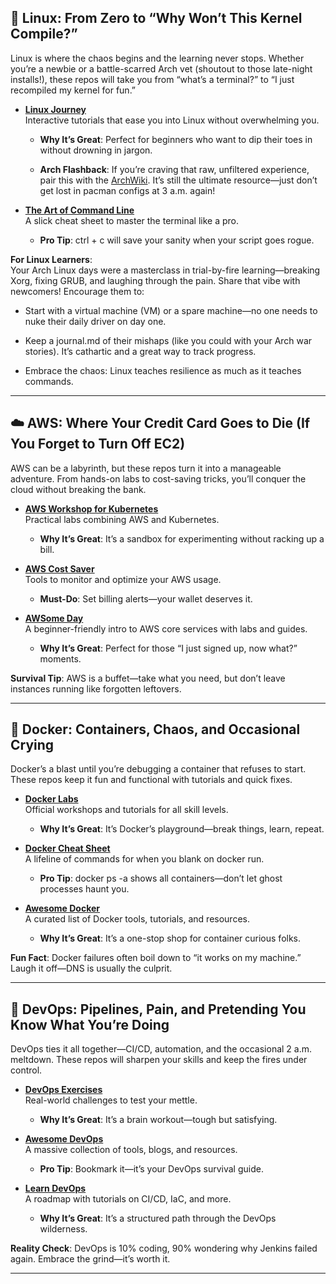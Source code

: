 ## 🐧 Linux: From Zero to “Why Won’t This Kernel Compile?”

Linux is where the chaos begins and the learning never stops. Whether you’re a newbie or a battle-scarred Arch vet (shoutout to those late-night installs!), these repos will take you from “what’s a terminal?” to “I just recompiled my kernel for fun.”

- **[Linux Journey](https://github.com/cindyq/linuxjourney)**  
Interactive tutorials that ease you into Linux without overwhelming you.  

    - **Why It’s Great**: Perfect for beginners who want to dip their toes in without drowning in jargon.
  
    - **Arch Flashback**: If you’re craving that raw, unfiltered experience, pair this with the [ArchWiki](https://wiki.archlinux.org/). It’s still the ultimate resource—just don’t get lost in pacman configs at 3 a.m. again!
  
- **[The Art of Command Line](https://github.com/jlevy/the-art-of-command-line)**  
A slick cheat sheet to master the terminal like a pro.  

    - **Pro Tip**: ctrl + c will save your sanity when your script goes rogue.

**For Linux Learners**:  
Your Arch Linux days were a masterclass in trial-by-fire learning—breaking Xorg, fixing GRUB, and laughing through the pain. Share that vibe with newcomers! Encourage them to:

- Start with a virtual machine (VM) or a spare machine—no one needs to nuke their daily driver on day one.
  
- Keep a journal.md of their mishaps (like you could with your Arch war stories). It’s cathartic and a great way to track progress.
  
- Embrace the chaos: Linux teaches resilience as much as it teaches commands.

* * *

## ☁️ AWS: Where Your Credit Card Goes to Die (If You Forget to Turn Off EC2)

AWS can be a labyrinth, but these repos turn it into a manageable adventure. From hands-on labs to cost-saving tricks, you’ll conquer the cloud without breaking the bank.

- **[AWS Workshop for Kubernetes](https://github.com/aws-samples/aws-workshop-for-kubernetes)**  
Practical labs combining AWS and Kubernetes.  

    - **Why It’s Great**: It’s a sandbox for experimenting without racking up a bill.
  
- **[AWS Cost Saver](https://github.com/hjacobs/kube-resource-report)**  
Tools to monitor and optimize your AWS usage.  

    - **Must-Do**: Set billing alerts—your wallet deserves it.
  
- **[AWSome Day](https://github.com/aws-samples/awsome-day)**  
A beginner-friendly intro to AWS core services with labs and guides.  

    - **Why It’s Great**: Perfect for those “I just signed up, now what?” moments.

**Survival Tip**: AWS is a buffet—take what you need, but don’t leave instances running like forgotten leftovers.

* * *

## 🐳 Docker: Containers, Chaos, and Occasional Crying

Docker’s a blast until you’re debugging a container that refuses to start. These repos keep it fun and functional with tutorials and quick fixes.

- **[Docker Labs](https://github.com/docker/labs)**  
Official workshops and tutorials for all skill levels.  

    - **Why It’s Great**: It’s Docker’s playground—break things, learn, repeat.
  
- **[Docker Cheat Sheet](https://github.com/wsargent/docker-cheat-sheet)**  
A lifeline of commands for when you blank on docker run.  

    - **Pro Tip**: docker ps -a shows all containers—don’t let ghost processes haunt you.
  
- **[Awesome Docker](https://github.com/veggiemonk/awesome-docker)**  
A curated list of Docker tools, tutorials, and resources.  

    - **Why It’s Great**: It’s a one-stop shop for container curious folks.

**Fun Fact**: Docker failures often boil down to “it works on my machine.” Laugh it off—DNS is usually the culprit.

* * *

## 🚀 DevOps: Pipelines, Pain, and Pretending You Know What You’re Doing

DevOps ties it all together—CI/CD, automation, and the occasional 2 a.m. meltdown. These repos will sharpen your skills and keep the fires under control.

- **[DevOps Exercises](https://github.com/bregman-arie/devops-exercises)**  
Real-world challenges to test your mettle.  

    - **Why It’s Great**: It’s a brain workout—tough but satisfying.
  
- **[Awesome DevOps](https://github.com/wmariuss/awesome-devops)**  
A massive collection of tools, blogs, and resources.  

    - **Pro Tip**: Bookmark it—it’s your DevOps survival guide.
  
- **[Learn DevOps](https://github.com/danielkummer/learn-devops)**  
A roadmap with tutorials on CI/CD, IaC, and more.  

    - **Why It’s Great**: It’s a structured path through the DevOps wilderness.

**Reality Check**: DevOps is 10% coding, 90% wondering why Jenkins failed again. Embrace the grind—it’s worth it.

* * *
